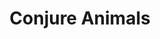 ---
title: "Conjure Animals"
index:
  - conjure-animals
permalink: /spells/conjure-animals/
tags:
  - Spell
  - 3rd Level
  - Conjuration
available_for:
  - Druid
  - Ranger
level: "3rd Level"
school: "Conjuration"
range: "60 ft"
comp:
  - V
  - S
duration: "1 Hour"
concentration: true
description: |
  You summon fey spirits that take the form of beasts and appear in unoccupied spaces that you can see within range. Choose one of the following options for what appears:

  - One beast of challenge rating 2 or lower

  - Two beasts of challenge rating 1 or lower

  - Four beasts of challenge rating 1/2 or lower

  - Eight beasts of challenge rating 1/4 or lower

  - Each beast is also considered fey, and it disappears when it drops to 0 hit points or when the spell ends.

  The summoned creatures are friendly to you and your companions. Roll initiative for the summoned creatures as a group, which has its own turns. They obey any verbal commands that you issue to them (no action required by you). If you don't issue any commands to them, they defend themselves from hostile creatures, but otherwise take no actions.

  The GM has the creatures' statistics.

  **At higher levels.** When you cast this spell using certain higher-level spell slots, you choose one of the summoning options above, and more creatures appear: twice as many with a 5th-level slot, three times as many with a 7th-level.
excerpt: "You summon fey spirits that take the form of beasts and appear in unoccupied spaces that you can see within range."
source: "Basic Rules"
---